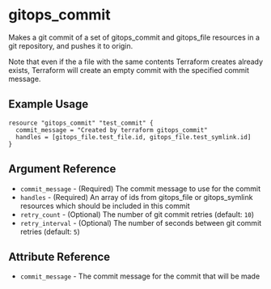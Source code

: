 # <resource name> gitops_commit

Makes a git commit of a set of gitops_commit and gitops_file resources in a git
repository, and pushes it to origin.

Note that even if the a file with the same contents Terraform creates already exists,
Terraform will create an empty commit with the specified commit message.

## Example Usage

```hcl
resource "gitops_commit" "test_commit" {
  commit_message = "Created by terraform gitops_commit"
  handles = [gitops_file.test_file.id, gitops_file.test_symlink.id]
}
```

## Argument Reference
* `commit_message` - (Required) The commit message to use for the commit
* `handles` - (Required) An array of ids from gitops_file or gitops_symlink resources which should be included in this commit
* `retry_count` - (Optional) The number of git commit retries (default: `10`)
* `retry_interval` - (Optional) The number of seconds between git commit retries (default: `5`)


## Attribute Reference

* `commit_message` - The commit message for the commit that will be made
